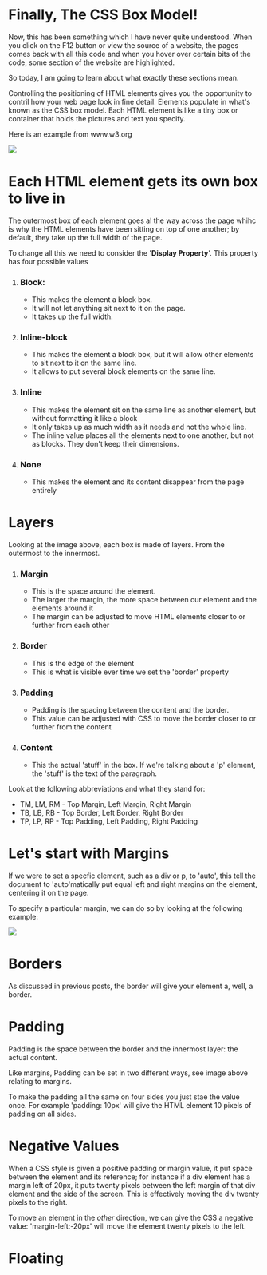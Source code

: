 <!DOCTYPE html>
<html>
<head>
	<title>CSS Positioning</title>	
</head>
<body>
<h1>Finally, The CSS Box Model!</h1>
<p>Now, this has been something which I have never quite understood. When you click on the F12 button or view the source of a website, the pages comes back with all this code and when you hover over certain bits of the code, some section of the website are highlighted.</p>
<p>So today, I am going to learn about what exactly these sections mean.</p>
<p>Controlling the positioning of HTML elements gives you the opportunity to contril how your web page look in fine detail. Elements populate in what's known as the CSS box model. Each HTML element is like a tiny box or container that holds the pictures and text you specify.</p>
<p>Here is an example from www.w3.org</p>
<img src="https://s3.amazonaws.com/codecademy-blog/assets/ae09140c.png"/>
<h1>Each HTML element gets its own box to live in</h1>
<p>The outermost box of each element goes al the way across the page whihc is why the HTML elements have been sitting on top of one another; by default, they take up the full width of the page.</p>
<p>To change all this we need to consider the '<strong>Display Property</strong>'. This property has four possible values</p>
<ol>
	<li><h3>Block:</h3>
		<ul>
			<li>This makes the element a block box.</li>
			<li>It will not let anything sit next to it on the page.</li>
			<li>It takes up the full width.</li>
		</ul>
	</li>
	<li><h3>Inline-block</h3>
		<ul>
			<li>This makes the element a block box, but it will allow other elements to sit next to it on the same line.</li>
			<li>It allows to put several block elements on the same line.</li>
		</ul>
	</li>
	<li><h3>Inline</h3>
		<ul>
			<li>This makes the element sit on the same line as another element, but without formatting it like a block</li>
			<li>It only takes up as much width as it needs and not the whole line.</li>
			<li>The inline value places all the elements next to one another, but not as blocks. They don't keep their dimensions.</li>
		</ul>
	</li>
	<li><h3>None</h3>
		<ul>
			<li>This makes the element and its content disappear from the page entirely</li>
		</ul>
	</li>
</ol>
<h1>Layers</h1>
<p>Looking at the image above, each box is made of layers. From the outermost to the innermost.</p>
<ol>
	<li><h3>Margin</h3>
		<ul>
			<li>This is the space around the element.</li>
			<li>The larger the margin, the more space between our element and the elements around it</li>
			<li>The margin can be adjusted to move HTML elements closer to or further from each other</li>
		</ul>
	</li>
	<li><h3>Border</h3>
		<ul>
			<li>This is the edge of the element</li>
			<li>This is what is visible ever time we set the 'border' property</li>
		</ul>
	</li>
	<li><h3>Padding</h3>
		<ul>
			<li>Padding is the spacing between the content and the border.</li>
			<li>This value can be adjusted with CSS to move the border closer to or further from the content</li>
		</ul>
	</li>
	<li><h3>Content</h3>
		<ul>
			<li>This the actual 'stuff' in the box. If we're talking about a 'p' element, the 'stuff' is the text of the paragraph.</li>
		</ul>
	</li>
</ol>
<p>Look at the following abbreviations and what they stand for:</p>
<ul>
	<li>TM, LM, RM - Top Margin, Left Margin, Right Margin</li>
	<li>TB, LB, RB - Top Border, Left Border, Right Border</li>
	<li>TP, LP, RP - Top Padding, Left Padding, Right Padding</li>
</ul>
<h1>Let's start with Margins</h1>
<p>If we were to set a specfic element, such as a div or p, to 'auto', this tell the document to 'auto'matically put equal left and right margins on the element, centering it on the page.</p>
<p>To specify a particular margin, we can do so by looking at the following example:</p>
<img src="https://s3.eu-west-2.amazonaws.com/sallearnstocode.images/Positioning+-+Margins.jpeg" />
<h1>Borders</h1>
<p>As discussed in previous posts, the border will give your element a, well, a border.</p>
<h1>Padding</h1>
<p>Padding is the space between the border and the innermost layer: the actual content.</p>
<p>Like margins, Padding can be set in two different ways, see image above relating to margins.</p>
<p>To make the padding all the same on four sides you just stae the value once. For example 'padding: 10px' will give the HTML element 10 pixels of padding on all sides.</p>
<h1>Negative Values</h1>
<p>When a CSS style is given a positive padding or margin value, it put space between the element and its reference; for instance if a div element has a margin left of 20px, it puts twenty pixels between the left margin of that div element and the side of the screen. This is effectively moving the div twenty pixels to the right.</p>
<p>To move an element in the <em>other</em> direction, we can give the CSS a negative value: 'margin-left:-20px' will move the element twenty pixels to the left.</p>
<h1>Floating</h1>
</body>
</html>
